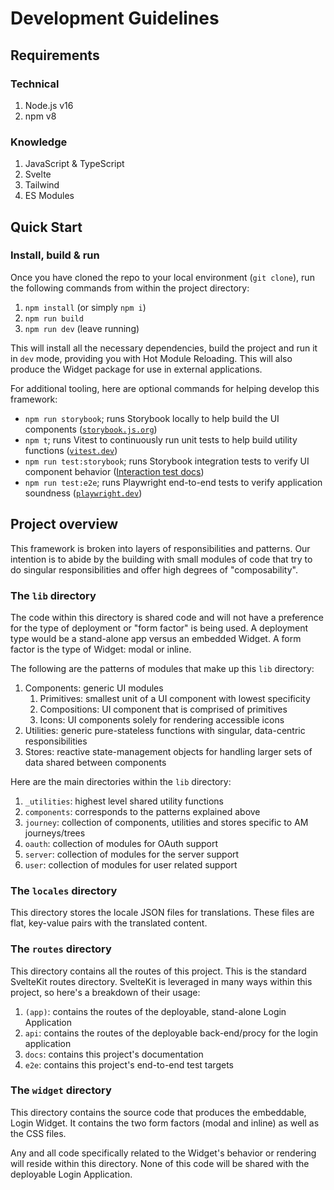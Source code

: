 # Development Guidelines

## Requirements

### Technical

1. Node.js v16
2. npm v8

### Knowledge

1. JavaScript & TypeScript
2. Svelte
3. Tailwind
4. ES Modules

## Quick Start

### Install, build & run

Once you have cloned the repo to your local environment (`git clone`), run the following commands from within the project directory:

1. `npm install` (or simply `npm i`)
2. `npm run build`
3. `npm run dev` (leave running)

This will install all the necessary dependencies, build the project and run it in `dev` mode, providing you with Hot Module Reloading. This will also produce the Widget package for use in external applications.

For additional tooling, here are optional commands for helping develop this framework:

- `npm run storybook`; runs Storybook locally to help build the UI components ([`storybook.js.org`](https://storybook.js.org/))
- `npm t`; runs Vitest to continuously run unit tests to help build utility functions ([`vitest.dev`](https://vitest.dev/))
- `npm run test:storybook`; runs Storybook integration tests to verify UI component behavior ([Interaction test docs](https://storybook.js.org/docs/react/writing-tests/interaction-testing))
- `npm run test:e2e`; runs Playwright end-to-end tests to verify application soundness ([`playwright.dev`](https://playwright.dev/))

## Project overview

This framework is broken into layers of responsibilities and patterns. Our intention is to abide by the building with small modules of code that try to do singular responsibilities and offer high degrees of "composability".

### The `lib` directory

The code within this directory is shared code and will not have a preference for the type of deployment or "form factor" is being used. A deployment type would be a stand-alone app versus an embedded Widget. A form factor is the type of Widget: modal or inline.

The following are the patterns of modules that make up this `lib` directory:

1. Components: generic UI modules
    1. Primitives: smallest unit of a UI component with lowest specificity
    2. Compositions: UI component that is comprised of primitives
    3. Icons: UI components solely for rendering accessible icons
2. Utilities: generic pure-stateless functions with singular, data-centric responsibilities
3. Stores: reactive state-management objects for handling larger sets of data shared between components

Here are the main directories within the `lib` directory:

1. `_utilities`: highest level shared utility functions
2. `components`: corresponds to the patterns explained above
3. `journey`: collection of components, utilities and stores specific to AM journeys/trees
4. `oauth`: collection of modules for OAuth support
5. `server`: collection of modules for the server support
6. `user`: collection of modules for user related support

### The `locales` directory

This directory stores the locale JSON files for translations. These files are flat, key-value pairs with the translated content.

### The `routes` directory

This directory contains all the routes of this project. This is the standard SvelteKit routes directory. SvelteKit is leveraged in many ways within this project, so here's a breakdown of their usage:

1. `(app)`: contains the routes of the deployable, stand-alone Login Application
2. `api`: contains the routes of the deployable back-end/procy for the login application
3. `docs`: contains this project's documentation
4. `e2e`: contains this project's end-to-end test targets

### The `widget` directory

This directory contains the source code that produces the embeddable, Login Widget. It contains the two form factors (modal and inline) as well as the CSS files.

Any and all code specifically related to the Widget's behavior or rendering will reside within this directory. None of this code will be shared with the deployable Login Application.
